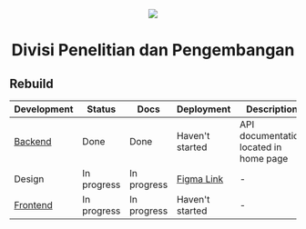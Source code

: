 <p align="center">
<img src="https://i.pinimg.com/originals/d2/cc/ff/d2ccff95af3696b13bf6afe50be48116.gif"/>
</p>

<h1 align="center">
Divisi Penelitian dan Pengembangan
</h1>

## Rebuild

| Development                                                         | Status      | Docs        | Deployment                                                                                         | Description                            |
| ------------------------------------------------------------------- | ----------- | ----------- | -------------------------------------------------------------------------------------------------- | -------------------------------------- |
| [Backend](https://github.com/Litbang-HIMTI/Backend-Website-Himti)   | Done        | Done        | Haven't started                                                                                    | API documentation located in home page |
| Design                                                              | In progress | In progress | [Figma Link](https://www.figma.com/file/S9jVuF9HflMfFWui4s92g8/Himti-Website-Design?node-id=0%3A1) | -                                      |
| [Frontend](https://github.com/Litbang-HIMTI/Frontend-Website-Himti) | In progress | In progress | Haven't started                                                                                    | -                                      |
